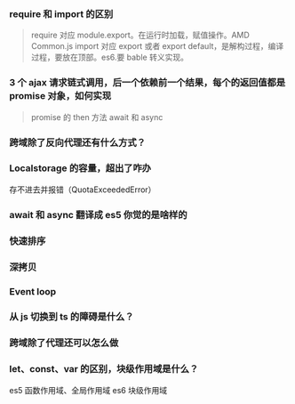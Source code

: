 

### require 和 import 的区别

> require 对应 module.export。在运行时加载，赋值操作。AMD Common.js
> import 对应 export 或者 export default，是解构过程，编译过程，要放在顶部。es6.要 bable 转义实现。

### 3 个 ajax 请求链式调用，后一个依赖前一个结果，每个的返回值都是 promise 对象，如何实现

> promise 的 then 方法
> await 和 async

### 跨域除了反向代理还有什么方式？

### Localstorage 的容量，超出了咋办

存不进去并报错（QuotaExceededError）

### await 和 async 翻译成 es5 你觉的是啥样的

### 快速排序

### 深拷贝

### Event loop

### 从 js 切换到 ts 的障碍是什么？

### 跨域除了代理还可以怎么做

### let、const、var 的区别，块级作用域是什么？

es5 函数作用域、全局作用域
es6 块级作用域
